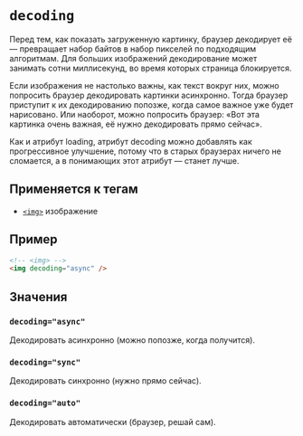 # `decoding`

Перед тем, как показать загруженную картинку, браузер декодирует её — превращает набор байтов в набор пикселей по подходящим алгоритмам. Для больших изображений декодирование может занимать сотни миллисекунд, во время которых страница блокируется.

Если изображения не настолько важны, как текст вокруг них, можно попросить браузер декодировать картинки асинхронно. Тогда браузер приступит к их декодированию попозже, когда самое важное уже будет нарисовано. Или наоборот, можно попросить браузер: «Вот эта картинка очень важная, её нужно декодировать прямо сейчас».

Как и атрибут loading, атрибут decoding можно добавлять как прогрессивное улучшение, потому что в старых браузерах ничего не сломается, а в понимающих этот атрибут — станет лучше.

## Применяется к тегам

- [`<img>`](../Tags/img.md) изображение

## Пример

```html
<!-- <img> -->
<img decoding="async" />
```

## Значения

### `decoding="async"`

Декодировать асинхронно (можно попозже, когда получится).

### `decoding="sync"`

Декодировать cинхронно (нужно прямо сейчас).

### `decoding="auto"`

Декодировать автоматически (браузер, решай сам).
